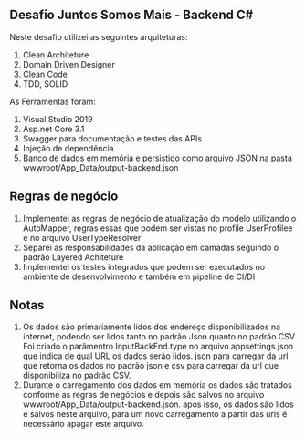 ## Desafio Juntos Somos Mais - Backend C#

Neste desafio utilizei as seguintes arquiteturas:

1. Clean Architeture
2. Domain Driven Designer
3. Clean Code
4. TDD, SOLID

As Ferramentas foram:

1. Visual Studio 2019
2. Asp.net Core 3.1
3. Swagger para documentação e testes das APIs
4. Injeção de dependência
5. Banco de dados em memória e persistido como arquivo JSON na pasta wwwroot/App_Data/output-backend.json

## Regras de negócio

1. Implementei as regras de negócio de atualização do modelo utilizando o AutoMapper, regras essas que podem ser vistas no profile UserProfilee e no arquivo UserTypeResolver
2. Separei as responsabilidades da aplicação em camadas seguindo o padrão Layered Achiteture
3. Implementei os testes integrados que podem ser executados no ambiente de desenvolvimento e também em pipeline de CI/DI

## Notas

1. Os dados são primariamente lidos dos endereço disponibilizados na internet, podendo ser lidos tanto no padrão Json quanto no padrão CSV
	Foi criado o parâmentro InputBackEnd.type no arquivo appsettings.json que indica de qual URL os dados serão lidos.
	json para carregar da url que retorna os dados no padrão json e csv para carregar da url que disponibiliza no padrão CSV.
2. Durante o carregamento dos dados em memória os dados são tratados conforme as regras de negócios e depois são salvos no arquivo wwwroot/App_Data/output-backend.json.
	após isso, os dados são lidos e salvos neste arquivo, para um novo carregamento a partir das urls é necessário apagar este arquivo.